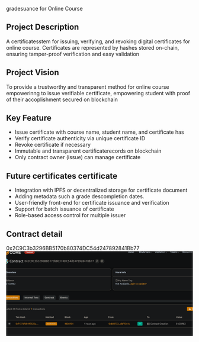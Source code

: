 gradesuance for Online Course

## Project Description
A certificatesstem for issuing, verifying, and revoking digital certificates  for online course. Certificates are represented by hashes stored on-chain, ensuring tamper-proof verification and easy validation

## Project Vision
To provide a trustworthy and transparent method for online course empowerinng to issue verifiable certificate, empowering student with proof of their accoplishment secured on blockchain

## Key Feature
- Issue certificate with course name, student name, and certificate has
- Verify certificate authenticity via unique certificate ID
- Revoke certificate if necessary 
- Immutable and transparent certificaterecords on blockchain
- Only contract owner (issue) can manage certificate
## Future certificates certificate
- Integration with IPFS or decentralized storage for certificate document
- Adding metadata such a grade descompletion dates.
- User-friendly front-end for certificate issuance and verification
- Support for batch issuance of certificate
- Role-based access control for multiple issuer

## Contract detail
0x2C9C3b3296BB5170b80374DC54d247892841Bb77![alt text](image.png)

